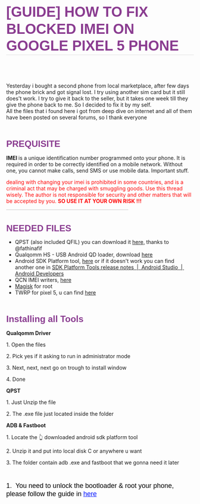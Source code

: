 </head>
<body>
<div class="bee-page-container">
<div class="bee-row bee-row-1">
<div class="bee-row-content">
<div class="bee-col bee-col-1 bee-col-w12">
<div class="bee-block bee-block-1 bee-heading">
<h1 style="color:#8a3c90;direction:ltr;font-family:Arial, Helvetica, sans-serif;font-size:38px;font-weight:700;letter-spacing:normal;line-height:120%;text-align:left;margin-top:0;margin-bottom:0;"><span class="tinyMce-placeholder">[GUIDE] HOW TO FIX BLOCKED IMEI ON GOOGLE PIXEL 5 PHONE</span> </h1>
</div>
<div class="bee-block bee-block-2 bee-divider">
<div class="center bee-separator" style="border-top:1px solid #dddddd;width:100%;"></div>
</div>
<div class="bee-block bee-block-3 bee-spacer">
<div class="spacer" style="height:60px;"></div>
</div>
<div class="bee-block bee-block-4 bee-paragraph">
<p>Yesterday i bought a second phone from local marketplace, after few days the phone brick and got signal lost. I try using another sim card but it still does't work. I try to give it back to the seller, but it takes one week till they give the phone back to me. So I decided to fix it by my self.<br/>All the files that i found here i got from deep dive on internet and all of them have been posted on several forums, so I thank everyone</p>
</div>
<div class="bee-block bee-block-5 bee-spacer">
<div class="spacer" style="height:35px;"></div>
</div>
<div class="bee-block bee-block-6 bee-heading">
<h3 style="color:#8a3c90;direction:ltr;font-family:Arial, Helvetica, sans-serif;font-size:24px;font-weight:700;letter-spacing:normal;line-height:120%;text-align:left;margin-top:0;margin-bottom:0;"><span class="tinyMce-placeholder">PREQUISITE</span> </h3>
</div>
<div class="bee-block bee-block-7 bee-paragraph">
<p><strong>IMEI </strong>is a unique identification number programmed onto your phone. It is required in order to be correctly identified on a mobile network. Without one, you cannot make calls, send SMS or use mobile data. Important stuff.</p>
<p><span style="color: #ff0808;">dealing with changing your imei is prohibited in some countries, and is a criminal act that may be charged with smuggling goods. Use this thread wisely. The author is not responsible for security and other matters that will be accepted by you. <strong>SO USE IT AT YOUR OWN RISK !!!</strong></span></p>
</div>
<div class="bee-block bee-block-8 bee-divider">
<div class="center bee-separator" style="border-top:2px solid #dddddd;width:65%;"></div>
</div>
<div class="bee-block bee-block-9 bee-spacer">
<div class="spacer" style="height:35px;"></div>
</div>
<div class="bee-block bee-block-10 bee-heading">
<h3 style="color:#8a3c90;direction:ltr;font-family:Arial, Helvetica, sans-serif;font-size:24px;font-weight:700;letter-spacing:normal;line-height:120%;text-align:left;margin-top:0;margin-bottom:0;"><span class="tinyMce-placeholder">NEEDED FILES</span> </h3>
</div>
<div class="bee-block bee-block-11 bee-list">
<ul>
<li>QPST (also included QFIL) you can download it <a href="https://terabox.com/s/1GQzmR3AdqY9oJT5MJcZqjA" rel="noopener" style="text-decoration: underline;" target="_blank">here,</a> thanks to @fathinafif </li>
<li>Qualqomm HS - USB Android QD loader, download <a href="https://terabox.com/s/1WJoiM-1HUm3fOf005JqWSQ" rel="noopener" style="text-decoration: underline;" target="_blank">here</a></li>
<li>Android SDK Platform tool, <a href="https://terabox.com/s/1xtVKtcIPAHwmU0ooy6X8vQ" rel="noopener" style="text-decoration: underline;" target="_blank">here</a> or if it doesn't work you can find another one in <a href="https://developer.android.com/tools/releases/platform-tools" style="text-decoration: underline;">SDK Platform Tools release notes  |  Android Studio  |  Android Developers</a></li>
<li>QCN IMEI writers, <a href="https://terabox.com/s/1hhxU1PmuSmDs7Hsb1IdxUw" rel="noopener" style="text-decoration: underline;" target="_blank">here</a></li>
<li><a href="https://github.com/topjohnwu/Magisk" rel="noopener" style="text-decoration: underline;" target="_blank">Magisk</a> for root </li>
<li>TWRP for pixel 5, u can find <a href="https://twrp.me/google/googlepixel5.html" rel="noopener" style="text-decoration: underline;" target="_blank">here</a></li>
</ul>
</div>
<div class="bee-block bee-block-12 bee-spacer">
<div class="spacer" style="height:35px;"></div>
</div>
<div class="bee-block bee-block-13 bee-heading">
<h3 style="color:#8a3c90;direction:ltr;font-family:Arial, Helvetica, sans-serif;font-size:24px;font-weight:700;letter-spacing:normal;line-height:120%;text-align:left;margin-top:0;margin-bottom:0;"><span class="tinyMce-placeholder">Installing all Tools</span> </h3>
</div>
<div class="bee-block bee-block-14 bee-paragraph">
<p><strong>Qualqomm Driver </strong></p>
<p>1. Open the files </p>
<p>2. Pick yes if it asking to run in administrator mode</p>
<p>3. Next, next, next go on trough to install window</p>
<p>4. Done</p>
</div>
<div class="bee-block bee-block-15 bee-paragraph">
<p><strong>QPST</strong></p>
<p>1. Just Unzip the file</p>
<p>2. The .exe file just located inside the folder</p>
</div>
<div class="bee-block bee-block-16 bee-paragraph">
<p><strong>ADB & Fastboot </strong></p>
<p>1. Locate the 👆 downloaded android sdk platform tool</p>
<p>2. Unzip it and put into local disk C or anywhere u want</p>
<p>3. The folder contain adb .exe and fastboot that we gonna need it later</p>
</div>
<div class="bee-block bee-block-17 bee-spacer">
<div class="spacer" style="height:30px;"></div>
</div>

<h3 style="color:#000000;direction:ltr;font-family:Arial, Helvetica, sans-serif;font-size:18px;font-weight:400;letter-spacing:normal;line-height:120%;text-align:left;margin-top:0;margin-bottom:0;"><span class="tinyMce-placeholder">1.  You need to unlock the bootloader & root your phone, please follow the guide in <a href="https://forum.xda-developers.com/t/guide-pixel-5-redfin-unlock-bootloader-update-root-pass-safetynet.4356219/" rel="noopener" style="text-decoration: underline; color: #0012ff;" target="_blank">here</a> </span> </h3>
